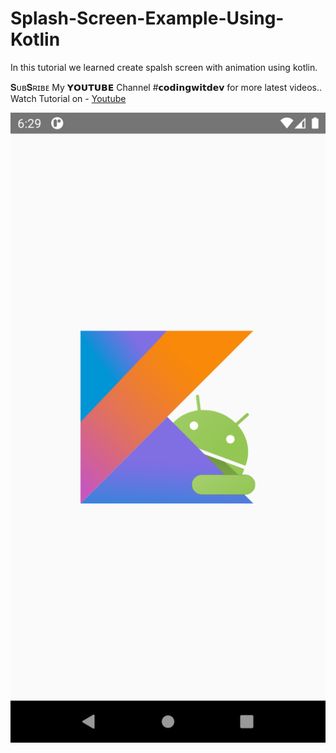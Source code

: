# Splash-Screen-Example-Using-Kotlin
In this tutorial we learned create spalsh screen with animation using kotlin.

𝐒ᴜʙ𝐒ʀɪʙᴇ My 𝗬𝗢𝗨𝗧𝗨𝗕𝗘  Channel #𝗰𝗼𝗱𝗶𝗻𝗴𝘄𝗶𝘁𝗱𝗲𝘃 for more latest videos..
Watch Tutorial on -
[Youtube](https://youtu.be/w6gyI4iDIK8)

![image](https://github.com/devendrachavan/Splash-Screen-Example-Using-Kotlin/blob/master/splashscreenkotlin.jpg)


